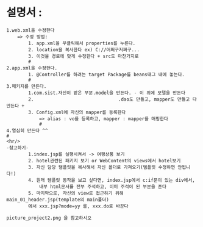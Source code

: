 # 설명서 : 
	1.web.xml을 수정한다
		=> 수정 방법:
			1. app.xml을 우클릭해서 properties를 누른다.
			2. location을 복사한다 ex) C://어쩌구저쩌구...
			3. 이것을 경로에 맞게 수정한다 + src도 마찬가지로  
			#
	2.app.xml을 수정한다.
			1. @Controller를 하려는 target Package를 beans태그 내에 놓는다.  
			#
	3.패키지를 만든다.
			1.com.sist.자신이 맡은 부분.model을 만든다. - 이 위에 모델을 만든다
			2.                               .dao도 만들고, mapper도 만들고 다 만든다 + 
			3. Config.xml에 자신의 mapper를 등록한다
				=> alias : vo를 등록하고, mapper : mapper를 매핑한다  
				#
	4.열심히 만든다 ^^  
	#
	<hr/>
	-참고하기-
			1.index.jsp를 실행시켜서 -> 여행상품 보기
			2. hotel관련된 패키지 보기 or WebContent의 views에서 hotel보기
			3. 자신 담당 탬플릿을 복사해서 자신 폴더로 가져오기(템플릿 수정하면 안됩니다!)
			4. 원래 템플릿 동작을 보고 싶다면, index.jsp에서 c:if문이 있는 div에서,
				내부 html문서를 전부 주석하고, 이미 주석이 된 부분을 푼다
			5. 마지막으로, 자신의 view로 접근하기 위해 main_01_header.jsp(template의 main폴더)
			에서 xxx.jsp?mode=yy 를, xxx.do로 바꾼다
      
   	picture_project2.png 을 참고하시오
